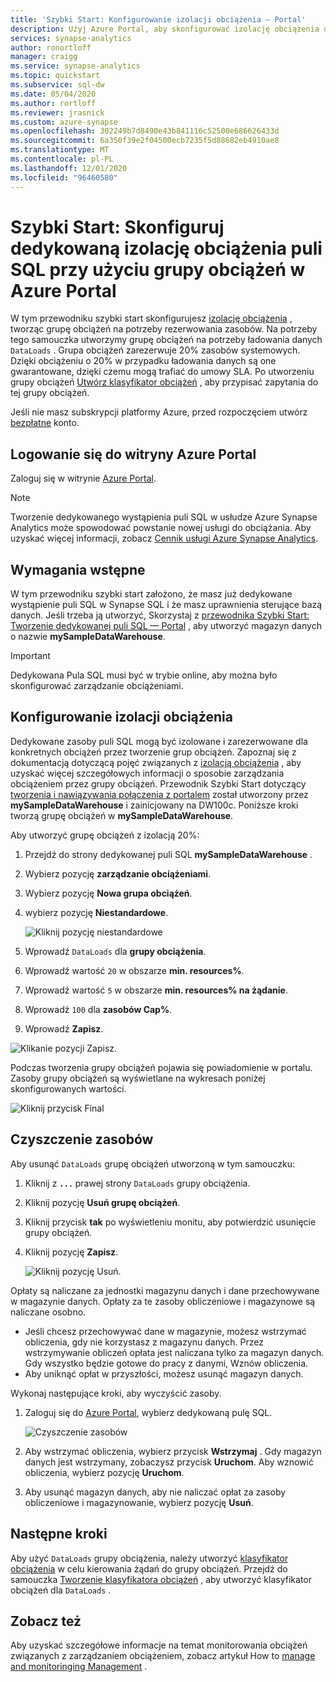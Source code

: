 ```yaml
---
title: 'Szybki Start: Konfigurowanie izolacji obciążenia — Portal'
description: Użyj Azure Portal, aby skonfigurować izolację obciążenia dla dedykowanej puli SQL.
services: synapse-analytics
author: ronortloff
manager: craigg
ms.service: synapse-analytics
ms.topic: quickstart
ms.subservice: sql-dw
ms.date: 05/04/2020
ms.author: rortloff
ms.reviewer: jrasnick
ms.custom: azure-synapse
ms.openlocfilehash: 302249b7d8490e43b841116c52500e686626433d
ms.sourcegitcommit: 6a350f39e2f04500ecb7235f5d88682eb4910ae8
ms.translationtype: MT
ms.contentlocale: pl-PL
ms.lasthandoff: 12/01/2020
ms.locfileid: "96460580"
---
```

# <a name="quickstart-configure-dedicated-sql-pool-workload-isolation-using-a-workload-group-in-the-azure-portal"></a>Szybki Start: Skonfiguruj dedykowaną izolację obciążenia puli SQL przy użyciu grupy obciążeń w Azure Portal

W tym przewodniku szybki start skonfigurujesz [izolację obciążenia](sql-data-warehouse-workload-isolation.md) , tworząc grupę obciążeń na potrzeby rezerwowania zasobów.  Na potrzeby tego samouczka utworzymy grupę obciążeń na potrzeby ładowania danych `DataLoads` . Grupa obciążeń zarezerwuje 20% zasobów systemowych.  Dzięki obciążeniu o 20% w przypadku ładowania danych są one gwarantowane, dzięki czemu mogą trafiać do umowy SLA.  Po utworzeniu grupy obciążeń [Utwórz klasyfikator obciążeń](quickstart-create-a-workload-classifier-portal.md) , aby przypisać zapytania do tej grupy obciążeń.


Jeśli nie masz subskrypcji platformy Azure, przed rozpoczęciem utwórz [bezpłatne](https://azure.microsoft.com/free/) konto.


## <a name="sign-in-to-the-azure-portal"></a>Logowanie się do witryny Azure Portal

Zaloguj się w witrynie [Azure Portal](https://portal.azure.com/).

> [!NOTE]
> Tworzenie dedykowanego wystąpienia puli SQL w usłudze Azure Synapse Analytics może spowodować powstanie nowej usługi do obciążania.  Aby uzyskać więcej informacji, zobacz [Cennik usługi Azure Synapse Analytics](https://azure.microsoft.com/pricing/details/sql-data-warehouse/).

## <a name="prerequisites"></a>Wymagania wstępne

W tym przewodniku szybki start założono, że masz już dedykowane wystąpienie puli SQL w Synapse SQL i że masz uprawnienia sterujące bazą danych. Jeśli trzeba ją utworzyć, Skorzystaj z [przewodnika Szybki Start: Tworzenie dedykowanej puli SQL — Portal](../quickstart-create-sql-pool-portal.md) , aby utworzyć magazyn danych o nazwie **mySampleDataWarehouse**.

>[!IMPORTANT] 
>Dedykowana Pula SQL musi być w trybie online, aby można było skonfigurować zarządzanie obciążeniami. 

## <a name="configure-workload-isolation"></a>Konfigurowanie izolacji obciążenia

Dedykowane zasoby puli SQL mogą być izolowane i zarezerwowane dla konkretnych obciążeń przez tworzenie grup obciążeń.  Zapoznaj się z dokumentacją dotyczącą pojęć związanych z [izolacją obciążenia](sql-data-warehouse-workload-isolation.md) , aby uzyskać więcej szczegółowych informacji o sposobie zarządzania obciążeniem przez grupy obciążeń.  Przewodnik Szybki Start dotyczący [tworzenia i nawiązywania połączenia z portalem](create-data-warehouse-portal.md) został utworzony przez **mySampleDataWarehouse** i zainicjowany na DW100c. Poniższe kroki tworzą grupę obciążeń w **mySampleDataWarehouse**.

Aby utworzyć grupę obciążeń z izolacją 20%:
1.  Przejdź do strony dedykowanej puli SQL **mySampleDataWarehouse** .
1.  Wybierz pozycję  **zarządzanie obciążeniami**.
1.  Wybierz pozycję **Nowa grupa obciążeń**.
1.  wybierz pozycję **Niestandardowe**.

    ![Kliknij pozycję niestandardowe](./media/quickstart-configure-workload-isolation-portal/create-wg.png)

6.  Wprowadź `DataLoads` dla **grupy obciążenia**.
7.  Wprowadź wartość `20` w obszarze **min. resources%**.
8.  Wprowadź wartość `5` w obszarze **min. resources% na żądanie**.
9.  Wprowadź `100` dla **zasobów Cap%**.
10. Wprowadź **Zapisz**.

   ![Klikanie pozycji Zapisz.](./media/quickstart-configure-workload-isolation-portal/configure-wg.png)

Podczas tworzenia grupy obciążeń pojawia się powiadomienie w portalu.  Zasoby grupy obciążeń są wyświetlane na wykresach poniżej skonfigurowanych wartości.

   ![Kliknij przycisk Final](./media/quickstart-configure-workload-isolation-portal/display-wg.png)

## <a name="clean-up-resources"></a>Czyszczenie zasobów

Aby usunąć `DataLoads` grupę obciążeń utworzoną w tym samouczku:
1. Kliknij z **`...`** prawej strony `DataLoads` grupy obciążenia.
2. Kliknij pozycję **Usuń grupę obciążeń**.
3. Kliknij przycisk **tak** po wyświetleniu monitu, aby potwierdzić usunięcie grupy obciążeń.
4. Kliknij pozycję **Zapisz**.

   ![Kliknij pozycję Usuń.](./media/quickstart-configure-workload-isolation-portal/delete-wg.png)



Opłaty są naliczane za jednostki magazynu danych i dane przechowywane w magazynie danych. Opłaty za te zasoby obliczeniowe i magazynowe są naliczane osobno.

- Jeśli chcesz przechowywać dane w magazynie, możesz wstrzymać obliczenia, gdy nie korzystasz z magazynu danych. Przez wstrzymywanie obliczeń opłata jest naliczana tylko za magazyn danych. Gdy wszystko będzie gotowe do pracy z danymi, Wznów obliczenia.
- Aby uniknąć opłat w przyszłości, możesz usunąć magazyn danych.

Wykonaj następujące kroki, aby wyczyścić zasoby.

1. Zaloguj się do [Azure Portal](https://portal.azure.com), wybierz dedykowaną pulę SQL.

    ![Czyszczenie zasobów](./media/load-data-from-azure-blob-storage-using-polybase/clean-up-resources.png)

2. Aby wstrzymać obliczenia, wybierz przycisk **Wstrzymaj** . Gdy magazyn danych jest wstrzymany, zobaczysz przycisk **Uruchom**.  Aby wznowić obliczenia, wybierz pozycję **Uruchom**.

3. Aby usunąć magazyn danych, aby nie naliczać opłat za zasoby obliczeniowe i magazynowanie, wybierz pozycję **Usuń**.

## <a name="next-steps"></a>Następne kroki

Aby użyć `DataLoads` grupy obciążenia, należy utworzyć [klasyfikator obciążenia](/sql/t-sql/statements/create-workload-classifier-transact-sql?toc=/azure/synapse-analytics/sql-data-warehouse/toc.json&bc=/azure/synapse-analytics/sql-data-warehouse/breadcrumb/toc.json&view=azure-sqldw-latest) w celu kierowania żądań do grupy obciążeń.  Przejdź do samouczka [Tworzenie klasyfikatora obciążeń](quickstart-create-a-workload-classifier-portal.md) , aby utworzyć klasyfikator obciążeń dla `DataLoads` .

## <a name="see-also"></a>Zobacz też
Aby uzyskać szczegółowe informacje na temat monitorowania obciążeń związanych z zarządzaniem obciążeniem, zobacz artykuł How to [manage and monitoringing Management](sql-data-warehouse-how-to-manage-and-monitor-workload-importance.md) .
